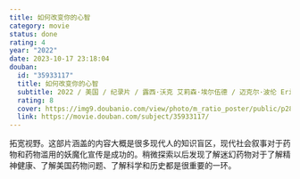 ```yaml
---
title: 如何改变你的心智
category: movie
status: done
rating: 4
year: "2022"
date: 2023-10-17 23:18:04
douban:
  id: "35933117"
  title: 如何改变你的心智
  subtitle: 2022 / 美国 / 纪录片 / 露西·沃克 艾莉森·埃尔伍德 / 迈克尔·波伦 Erika Gagnon
  rating: 8
  cover: https://img9.doubanio.com/view/photo/m_ratio_poster/public/p2898504585.jpg
  link: https://movie.douban.com/subject/35933117/
---
```


拓宽视野。这部片涵盖的内容大概是很多现代人的知识盲区，现代社会叙事对于药物和药物滥用的妖魔化宣传是成功的。稍微探索以后发现了解迷幻药物对于了解精神健康、了解美国药物问题、了解科学和历史都是很重要的一环。
